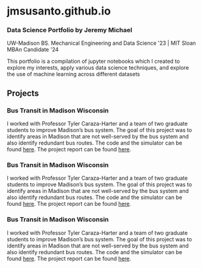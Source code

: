 # jmsusanto.github.io
### Data Science Portfolio by Jeremy Michael
UW-Madison BS. Mechanical Engineering and Data Science '23 |  MIT Sloan MBAn Candidate '24

This portfolio is a compilation of jupyter notebooks which I created to explore my interests, apply various data science techniques, and explore the use of machine learning across different datasets    

## Projects
### Bus Transit in Madison Wisconsin  
I worked with Professor Tyler Caraza-Harter and a team of two graduate students to improve Madison’s bus system. The goal of this project was to identify areas in Madison that are not well-served by the bus system and also identify redundant bus routes. The code and the simulator can be found [here](https://github.com/wisc-bus). The project report can be found [here](https://htmlpreview.github.io/?https://github.com/jmsusanto/Bus-Transit-Project/blob/master/Final%20Report.html).






### Bus Transit in Madison Wisconsin  
I worked with Professor Tyler Caraza-Harter and a team of two graduate students to improve Madison’s bus system. The goal of this project was to identify areas in Madison that are not well-served by the bus system and also identify redundant bus routes. The code and the simulator can be found [here](https://github.com/wisc-bus). The project report can be found [here](https://htmlpreview.github.io/?https://github.com/jmsusanto/Bus-Transit-Project/blob/master/Final%20Report.html).


### Bus Transit in Madison Wisconsin  
I worked with Professor Tyler Caraza-Harter and a team of two graduate students to improve Madison’s bus system. The goal of this project was to identify areas in Madison that are not well-served by the bus system and also identify redundant bus routes. The code and the simulator can be found [here](https://github.com/wisc-bus). The project report can be found [here](https://htmlpreview.github.io/?https://github.com/jmsusanto/Bus-Transit-Project/blob/master/Final%20Report.html).


